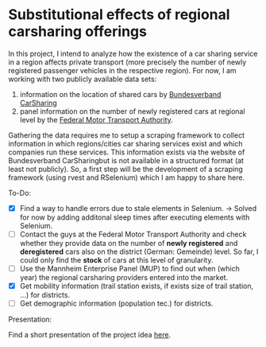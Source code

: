 # Substitutional effects of regional carsharing offerings

In this project, I intend to analyze how the existence of a car sharing service in a region affects private transport (more precisely the number of newly registered passenger vehicles in the respective region). For now, I am working with two publicly available data sets:
1. information on the location of shared cars by [Bundesverband CarSharing](https://carsharing.de/cs-standorte)
2. panel information on the number of newly registered cars at regional level by the [Federal Motor Transport Authority](https://www.kba.de/DE/Statistik/Fahrzeuge/Neuzulassungen/neuzulassungen_inhalt.html). 

Gathering the data requires me to setup a scraping framework to collect information in which regions/cities car sharing services exist and which companies run these services. This information exists via the website of Bundesverband CarSharingbut is not available in a structured format (at least not publicly). So, a first step will be the development of a scraping framework (using rvest and RSelenium) which I am happy to share here.


To-Do:
- [x] Find a way to handle errors due to stale elements in Selenium. -> Solved for now by adding additonal sleep times after executing elements with Selenium.
- [ ] Contact the guys at the Federal Motor Transport Authority and check whether they provide data on the number of **newly registered** and **deregistered** cars also on the district (German: Gemeinde) level. So far, I could only find the **stock** of cars at this level of granularity.
- [ ] Use the Mannheim Enterprise Panel (MUP) to find out when (which year) the regional carsharing providers entered into the market.
- [x] Get mobility information (trail station exists, if exists size of trail station, ...) for districts.
- [ ] Get demographic information (population tec.) for districts.

Presentation:

Find a short presentation of the project idea [here](https://raw.githack.com/julienOlivier3/carsharing/main/03_Presentation/short_presentation.html).
